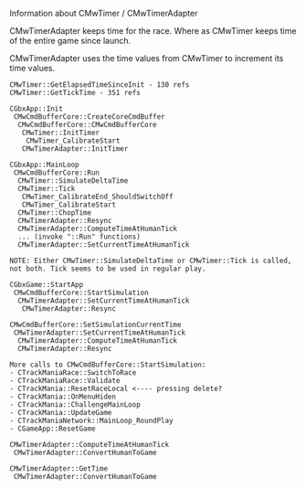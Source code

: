 ﻿Information about CMwTimer / CMwTimerAdapter

CMwTimerAdapter keeps time for the race. Where as CMwTimer keeps time of the entire game since launch.

CMwTimerAdapter uses the time values from CMwTimer to increment its time values.

```
CMwTimer::GetElapsedTimeSinceInit - 130 refs
CMwTimer::GetTickTime - 351 refs
```

```
CGbxApp::Init
 CMwCmdBufferCore::CreateCoreCmdBuffer
  CMwCmdBufferCore::CMwCmdBufferCore
   CMwTimer::InitTimer
    CMwTimer_CalibrateStart
   CMwTimerAdapter::InitTimer
```

```
CGbxApp::MainLoop
 CMwCmdBufferCore::Run
  CMwTimer::SimulateDeltaTime
  CMwTimer::Tick
   CMwTimer_CalibrateEnd_ShouldSwitchOff
   CMwTimer_CalibrateStart
  CMwTimer::ChopTime
  CMwTimerAdapter::Resync
  CMwTimerAdapter::ComputeTimeAtHumanTick
  ... (invoke "::Run" functions)
  CMwTimerAdapter::SetCurrentTimeAtHumanTick

NOTE: Either CMwTimer::SimulateDeltaTime or CMwTimer::Tick is called, not both. Tick seems to be used in regular play.
```

```
CGbxGame::StartApp
 CMwCmdBufferCore::StartSimulation
  CMwTimerAdapter::SetCurrentTimeAtHumanTick
   CMwTimerAdapter::Resync

CMwCmdBufferCore::SetSimulationCurrentTime
 CMwTimerAdapter::SetCurrentTimeAtHumanTick
  CMwTimerAdapter::ComputeTimeAtHumanTick
  CMwTimerAdapter::Resync

More calls to CMwCmdBufferCore::StartSimulation:
- CTrackManiaRace::SwitchToRace
- CTrackManiaRace::Validate
- CTrackMania::ResetRaceLocal <---- pressing delete?
- CTrackMania::OnMenuHiden
- CTrackMania::ChallengeMainLoop
- CTrackMania::UpdateGame
- CTrackManiaNetwork::MainLoop_RoundPlay
- CGameApp::ResetGame
```

```
CMwTimerAdapter::ComputeTimeAtHumanTick
 CMwTimerAdapter::ConvertHumanToGame

CMwTimerAdapter::GetTime
 CMwTimerAdapter::ConvertHumanToGame
```